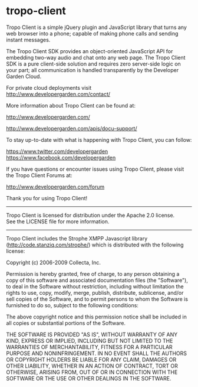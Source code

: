 tropo-client
============

Tropo Client is a simple jQuery plugin and JavaScript library that turns any web browser into a phone; capable of making phone calls and sending instant messages. 

The Tropo Client SDK provides an object-oriented JavaScript API for embedding two-way audio and chat onto any web page. The Tropo Client SDK is a pure client-side solution and requires zero server-side logic on your part; all communication is handled transparently by the Developer Garden Cloud. 

For private cloud deployments visit http://www.developergarden.com/contact/

More information about Tropo Client can be found at:

  http://www.developergarden.com/ 

  http://www.developergarden.com/apis/docu-support/

To stay up-to-date with what is happening with Tropo Client, you can follow:

  https://www.twitter.com/developergarden
  https://www.facebook.com/developergarden

If you have questions or encounter issues using Tropo Client, please visit the 
Tropo Client Forums at:

  http://www.developergarden.com/forum

Thank you for using Tropo Client!

--------------------------------------------------

Tropo Client is licensed for distribution under the Apache 2.0 license.  
See the LICENSE file for more information.

--------------------------------------------------

Tropo Client includes the Strophe XMPP Javascript library (http://code.stanziq.com/strophe/) which is distributed with the following license:

Copyright (c) 2006-2009 Collecta, Inc.

Permission is hereby granted, free of charge, to any person obtaining a copy of this software and associated documentation files (the "Software"), to deal in the Software without restriction, including without limitation the rights to use, copy, modify, merge, publish, distribute, sublicense, and/or sell copies of the Software, and to permit persons to whom the Software is furnished to do so, subject to the following conditions: 

The above copyright notice and this permission notice shall be included in all copies or substantial portions of the Software.

THE SOFTWARE IS PROVIDED "AS IS", WITHOUT WARRANTY OF ANY KIND, EXPRESS OR IMPLIED, INCLUDING BUT NOT LIMITED TO THE WARRANTIES OF MERCHANTABILITY, FITNESS FOR A PARTICULAR PURPOSE AND NONINFRINGEMENT. IN NO EVENT SHALL THE AUTHORS OR COPYRIGHT HOLDERS BE LIABLE FOR ANY CLAIM, DAMAGES OR OTHER LIABILITY, WHETHER IN AN ACTION OF CONTRACT, TORT OR OTHERWISE, ARISING FROM, OUT OF OR IN CONNECTION WITH THE SOFTWARE OR THE USE OR OTHER DEALINGS IN THE SOFTWARE.